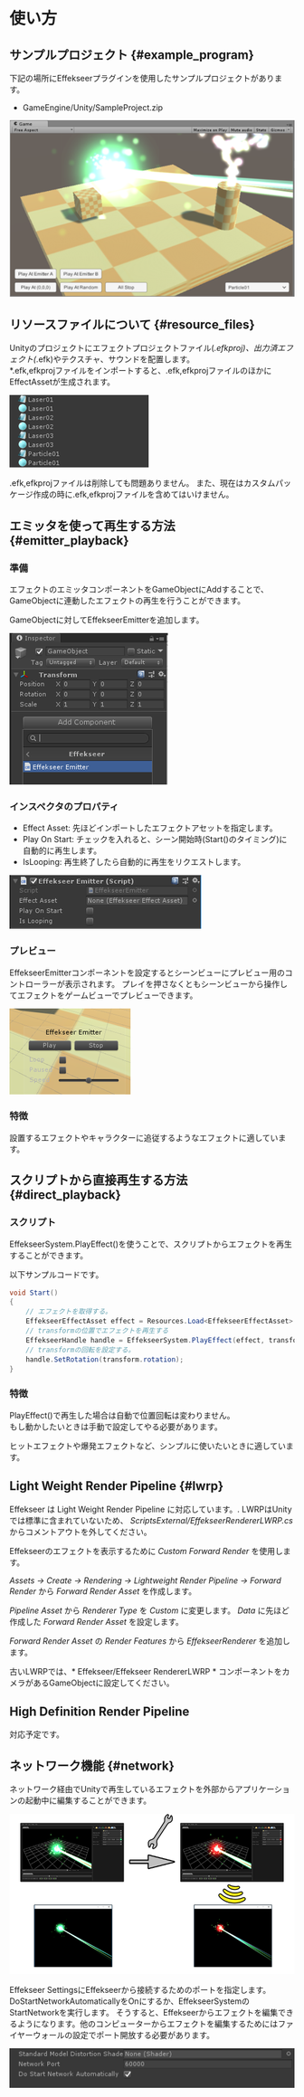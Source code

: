 ﻿# 使い方

## サンプルプロジェクト {#example_program}

下記の場所にEffekseerプラグインを使用したサンプルプロジェクトがあります。

- GameEngine/Unity/SampleProject.zip

![](../img/unity_example.png)

## リソースファイルについて {#resource_files}

Unityのプロジェクトにエフェクトプロジェクトファイル(*.efkproj)、出力済エフェクト(*.efk)やテクスチャ、サウンドを配置します。  
\*.efk,efkprojファイルをインポートすると、.efk,efkprojファイルのほかにEffectAssetが生成されます。 

![](../img/unity_resource.png)

.efk,efkprojファイルは削除しても問題ありません。
また、現在はカスタムパッケージ作成の時に.efk,efkprojファイルを含めてはいけません。

## エミッタを使って再生する方法 {#emitter_playback}

### 準備

エフェクトのエミッタコンポーネントをGameObjectにAddすることで、  
GameObjectに連動したエフェクトの再生を行うことができます。  

GameObjectに対してEffekseerEmitterを追加します。

![](../img/add_component.png)

### インスペクタのプロパティ

- Effect Asset: 先ほどインポートしたエフェクトアセットを指定します。
- Play On Start: チェックを入れると、シーン開始時(Start()のタイミング)に自動的に再生します。
- IsLooping: 再生終了したら自動的に再生をリクエストします。

![](../img/unity_emitter.png)

### プレビュー

EffekseerEmitterコンポーネントを設定するとシーンビューにプレビュー用のコントローラーが表示されます。
プレイを押さなくともシーンビューから操作してエフェクトをゲームビューでプレビューできます。

![](../img/unity_emitter_component_scene_view.png)


### 特徴

設置するエフェクトやキャラクターに追従するようなエフェクトに適しています。

## スクリプトから直接再生する方法 {#direct_playback}

### スクリプト

EffekseerSystem.PlayEffect()を使うことで、スクリプトからエフェクトを再生することができます。  

以下サンプルコードです。

```cs
void Start()
{
    // エフェクトを取得する。
    EffekseerEffectAsset effect = Resources.Load<EffekseerEffectAsset> ("Laser01");
    // transformの位置でエフェクトを再生する
    EffekseerHandle handle = EffekseerSystem.PlayEffect(effect, transform.position);
    // transformの回転を設定する。
    handle.SetRotation(transform.rotation);
}
```

### 特徴

PlayEffect()で再生した場合は自動で位置回転は変わりません。  
もし動かしたいときは手動で設定してやる必要があります。  

ヒットエフェクトや爆発エフェクトなど、シンプルに使いたいときに適しています。

## Light Weight Render Pipeline {#lwrp}

Effekseer は Light Weight Render Pipeline に対応しています。.
LWRPはUnityでは標準に含まれていないため、 *ScriptsExternal/EffekseerRendererLWRP.cs* からコメントアウトを外してください。

Effekseerのエフェクトを表示するために *Custom Forward Render* を使用します。

*Assets -> Create -> Rendering -> Lightweight Render Pipeline -> Forward Render* から *Forward Render Asset* を作成します。

*Pipeline Asset* から *Renderer Type* を *Custom* に変更します。 *Data* に先ほど作成した *Forward Render Asset* を設定します。

*Forward Render Asset* の *Render Features* から *EffekseerRenderer* を追加します。

古いLWRPでは、* Effekseer/Effekseer RendererLWRP * コンポーネントをカメラがあるGameObjectに設定してください。

## High Definition Render Pipeline

対応予定です。

## ネットワーク機能 {#network}

ネットワーク経由でUnityで再生しているエフェクトを外部からアプリケーションの起動中に編集することができます。

![](../img/network.png)

Effekseer SettingsにEffekseerから接続するためのポートを指定します。DoStartNetworkAutomaticallyをOnにするか、EffekseerSystemのStartNetworkを実行します。
そうすると、Effekseerからエフェクトを編集できるようになります。他のコンピューターからエフェクトを編集するためにはファイヤーウォールの設定でポート開放する必要があります。

![](../img/network_ui.png)
